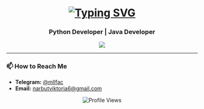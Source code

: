 <h1 align="center"> 
  <a href="https://git.io/typing-svg">
    <img src="https://readme-typing-svg.herokuapp.com?font=Fira+Code&pause=1000&color=FFB6C1&center=true&vCenter=true&width=435&lines=Hi+there+👋,+I'm+Viktoryia;Python+%26+Java+Developer;Open+to+collaboration!" alt="Typing SVG" />
  </a>
</h1>

<h3 align="center">Python Developer | Java Developer </h3>

<p align="center">
  <a href="https://skillicons.dev">
    <img src="https://skillicons.dev/icons?i=blender,cpp,idea,ai,java,linux,py,visualstudio,vscode,windows"/>
  </a>
</p>

---

### 📫 How to Reach Me

- **Telegram:** [@mllfac](https://t.me/mllfac)
- **Email:** narbutviktoria6@gmail.com

<p align="center">
  <img src="https://komarev.com/ghpvc/?username=yourusername&style=flat-square&color=blue" alt="Profile Views"/>
</p>
